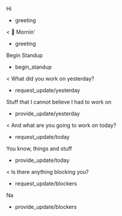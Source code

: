Hi
* greeting

< 👋 Mornin'
* greeting

Begin Standup
* begin_standup

< What did you work on yesterday?
* request_update/yesterday

Stuff that I cannot believe I had to work on
* provide_update/yesterday

< And what are you going to work on today?
* request_update/today

You know, things and stuff
* provide_update/today

< Is there anything blocking you?
* request_update/blockers

Na
* provide_update/blockers
